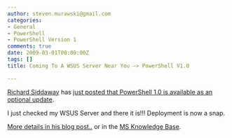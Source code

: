 ```yaml
---
author: steven.murawski@gmail.com
categories:
- General
- PowerShell
- PowerShell Version 1
comments: true
date: 2009-03-01T00:00:00Z
tags: []
title: Coming To A WSUS Server Near You –> PowerShell V1.0

---
```


<a href="http://richardsiddaway.spaces.live.com/default.aspx" target="_blank">Richard Siddaway</a> has <a href="http://richardsiddaway.spaces.live.com/Blog/cns!43CFA46A74CF3E96!2185.entry" target="_blank">just posted that PowerShell 1.0 is available as an optional update</a>.



I just checked my WSUS Server and there it is!!! Deployment is now a snap.



<a href="http://richardsiddaway.spaces.live.com/Blog/cns!43CFA46A74CF3E96!2185.entry" target="_blank">More details in his blog post..</a> or in the <a href="http://support.microsoft.com/kb/926139" target="_blank">MS Knowledge Base</a>.

